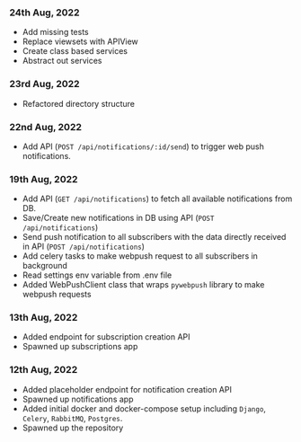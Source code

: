 ### 24th Aug, 2022

* Add missing tests
* Replace viewsets with APIView
* Create class based services
* Abstract out services

### 23rd Aug, 2022

* Refactored directory structure

### 22nd Aug, 2022

* Add API (`POST /api/notifications/:id/send`) to trigger web push notifications.

### 19th Aug, 2022

* Add API (`GET /api/notifications`) to fetch all available notifications from DB.
* Save/Create new notifications in DB using API (`POST /api/notifications`)
* Send push notification to all subscribers with the data directly received in API (`POST /api/notifications`)
* Add celery tasks to make webpush request to all subscribers in background
* Read settings env variable from .env file
* Added WebPushClient class that wraps `pywebpush` library to make webpush requests

### 13th Aug, 2022

* Added endpoint for subscription creation API
* Spawned up subscriptions app

### 12th Aug, 2022

* Added placeholder endpoint for notification creation API
* Spawned up notifications app
* Added initial docker and docker-compose setup including `Django`, `Celery`, `RabbitMQ`, `Postgres`.
* Spawned up the repository